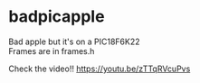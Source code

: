 # badpicapple
Bad apple but it's on a PIC18F6K22  
Frames are in frames.h

Check the video!! https://youtu.be/zTTqRVcuPvs  
